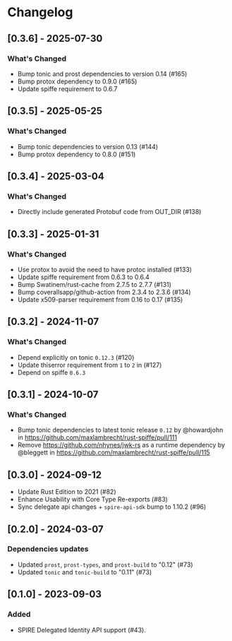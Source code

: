 # Changelog

## [0.3.6] - 2025-07-30

### What's Changed

* Bump tonic and prost dependencies to version 0.14 (#165)
* Bump protox dependency to 0.9.0 (#165)
* Update spiffe requirement to 0.6.7

## [0.3.5] - 2025-05-25

### What's Changed

* Bump tonic dependencies to version 0.13 (#144)
* Bump protox dependency to 0.8.0 (#151)

## [0.3.4] - 2025-03-04

### What's Changed

* Directly include generated Protobuf code from OUT_DIR (#138)

## [0.3.3] - 2025-01-31

### What's Changed

* Use protox to avoid the need to have protoc installed (#133)
* Update spiffe requirement from 0.6.3 to 0.6.4
* Bump Swatinem/rust-cache from 2.7.5 to 2.7.7 (#131)
* Bump coverallsapp/github-action from 2.3.4 to 2.3.6 (#134)
* Update x509-parser requirement from 0.16 to 0.17 (#135)

## [0.3.2] - 2024-11-07

### What's Changed

* Depend explicitly on tonic `0.12.3` (#120)
* Update thiserror requirement from `1` to `2` in (#127)
* Depend on spiffe `0.6.3`

## [0.3.1] - 2024-10-07

### What's Changed
* Bump tonic dependencies to latest tonic release `0.12` by @howardjohn in https://github.com/maxlambrecht/rust-spiffe/pull/111
* Remove https://github.com/nhynes/jwk-rs as a runtime dependency by @bleggett in https://github.com/maxlambrecht/rust-spiffe/pull/115

## [0.3.0] - 2024-09-12

- Update Rust Edition to 2021 (#82)
- Enhance Usability with Core Type Re-exports (#83)
- Sync delegate api changes + `spire-api-sdk` bump to 1.10.2 (#96)
 
## [0.2.0] - 2024-03-07

### Dependencies updates

- Updated `prost`, `prost-types`, and `prost-build` to "0.12" (#73)
- Updated `tonic` and `tonic-build` to "0.11" (#73)

## [0.1.0] - 2023-09-03

### Added

- SPIRE Delegated Identity API support (#43).
